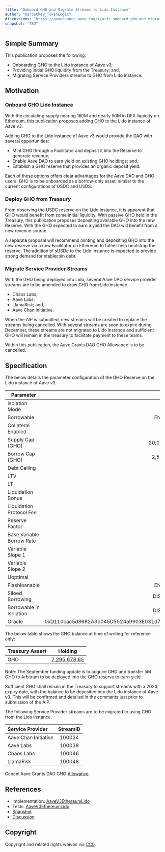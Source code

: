 ```yaml
---
title: "Onboard GHO and Migrate Streams to Lido Instance"
author: "karpatkey_TokenLogic"
discussions: "https://governance.aave.com/t/arfc-onboard-gho-and-migrate-streams-to-lido-instance/19686"
snapshot: "TBD"
---
```


## Simple Summary

This publication proposes the following:

- Onboarding GHO to the Lido instance of Aave v3;
- Providing initial GHO liquidity from the Treasury; and,
- Migrating Service Providers streams to GHO from Lido instance.

## Motivation

### Onboard GHO Lido Instance

With the circulating supply nearing 180M and nearly 50M in DEX liquidity on Ethereum, this publication proposes adding GHO to the Lido instance of Aave v3.

Adding GHO to the Lido instance of Aave v3 would provide the DAO with several opportunities:

- Mint GHO through a Facilitator and deposit it into the Reserve to generate revenue;
- Enable Aave DAO to earn yield on existing GHO holdings; and,
- Establish a GHO reserve that provides an organic deposit yield.

Each of these options offers clear advantages for the Aave DAO and GHO users. GHO is to be onboarded as a borrow-only asset, similar to the current configurations of USDC and USDS.

### Deploy GHO from Treasury

From observing the USDC reserve on the Lido instance, it is apparent that GHO would benefit from some initial liquidity. With passive GHO held in the Treasury, this publication proposes depositing available GHO into the new Reserve. With the GHO expected to earn a yield the DAO will benefit from a new revenue source.

A separate proposal will recommend minting and depositing GHO into the new reserve via a new Facilitator on Ethereum to futher help bootstrap the reserve. The addition of sUSDe to the Lido instance is expected to provide strong demand for stablecoin debt.

### Migrate Service Provider Streams

With the GHO being deployed into Lido, several Aave DAO service provider streams are to be amended to draw GHO from Lido instance.

- Chaos Labs;
- Aave Labs;
- LlamaRisk; and,
- Aave Chan Initiative.

When the AIP is submitted, new streams will be created to replace the streams being cancelled. With several streams are soon to expire during December, these streams are not migrated to Lido instance and sufficient GHO will remain in the treasury to facilitate payment to these teams.

Within this publication, the Aave Grants DAO GHO Allowance is to be cancelled.

## Specification

The below details the parameter configuration of the GHO Reserve on the Lido instance of Aave v3.

| Parameter                 |                                      Value |
| ------------------------- | -----------------------------------------: |
| Isolation Mode            |                                      false |
| Borrowable                |                                    ENABLED |
| Collateral Enabled        |                                       true |
| Supply Cap (GHO)          |                                 20,000,000 |
| Borrow Cap (GHO)          |                                  2,500,000 |
| Debt Ceiling              |                                      USD 0 |
| LTV                       |                                       75 % |
| LT                        |                                       78 % |
| Liquidation Bonus         |                                      7.5 % |
| Liquidation Protocol Fee  |                                       10 % |
| Reserve Factor            |                                       10 % |
| Base Variable Borrow Rate |                                     4.50 % |
| Variable Slope 1          |                                     3.00 % |
| Variable Slope 2          |                                       50 % |
| Uoptimal                  |                                       92 % |
| Flashloanable             |                                    ENABLED |
| Siloed Borrowing          |                                   DISABLED |
| Borrowable in Isolation   |                                   DISABLED |
| Oracle                    | 0xD110cac5d8682A3b045D5524a9903E031d70FCCd |

The below table shows the GHO balance at time of writing for reference only:

| Treasury Assert |                                                              Holding                                                               |
| :-------------- | :--------------------------------------------------------------------------------------------------------------------------------: |
| GHO             | [7,295,678.65](https://etherscan.io/token/0x40D16FC0246aD3160Ccc09B8D0D3A2cD28aE6C2f?a=0x464C71f6c2F760DdA6093dCB91C24c39e5d6e18c) |

Note: The September funding update is to acquire GHO and transfer 5M GHO to Arbitrum to be deployed into the GHO reserve to earn yield.

Sufficient GHO shall remain in the Treasury to support streams with a 2024 expiry date, with the balance to be deposited into the Lido instance of Aave v3. This will be confirmed and detailed in the comments just prior to submission of the AIP.

The following Service Provider streams are to be migrated to using GHO from the Lido instance.

| Service Provider     | StreamID |
| :------------------- | :------: |
| Aave Chan Initiative |  100034  |
| Aave Labs            |  100039  |
| Chaos Labs           |  100046  |
| LlamaRisk            |  100048  |

Cancel Aave Grants DAO GHO [Allowance](https://governance.aave.com/t/update-from-aave-grants-winding-down-agd-1-0-and-what-s-next/18707).

## References

- Implementation: [AaveV3EthereumLido](https://github.com/bgd-labs/aave-proposals-v3/blob/main/src/20241104_AaveV3EthereumLido_OnboardGHOAndMigrateStreamsToLidoInstance/AaveV3EthereumLido_OnboardGHOAndMigrateStreamsToLidoInstance_20241104.sol)
- Tests: [AaveV3EthereumLido](https://github.com/bgd-labs/aave-proposals-v3/blob/main/src/20241104_AaveV3EthereumLido_OnboardGHOAndMigrateStreamsToLidoInstance/AaveV3EthereumLido_OnboardGHOAndMigrateStreamsToLidoInstance_20241104.t.sol)
- [Snapshot](TBD)
- [Discussion](https://governance.aave.com/t/arfc-onboard-gho-and-migrate-streams-to-lido-instance/19686)

## Copyright

Copyright and related rights waived via [CC0](https://creativecommons.org/publicdomain/zero/1.0/).
